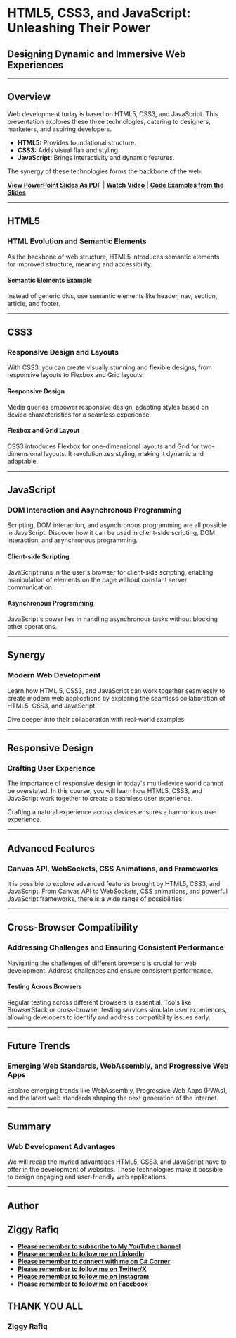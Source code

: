 # HTML5, CSS3, and JavaScript: Unleashing Their Power
## Designing Dynamic and Immersive Web Experiences
---

## Overview

Web development today is based on HTML5, CSS3, and JavaScript. This presentation explores these three technologies, catering to designers, marketers, and aspiring developers.

- **HTML5:** Provides foundational structure.
- **CSS3:** Adds visual flair and styling.
- **JavaScript:** Brings interactivity and dynamic features.

The synergy of these technologies forms the backbone of the web.

[**View PowerPoint Slides As PDF**](HTML5-CSS3-And-JavaScript-Unleashing-Their-Power.pdf) | [**Watch Video**](https://www.youtube.com/watch?v=MOPB1Rqv_fc) |  [**Code Examples from the Slides**](https://github.com/ziggyrafiq/Videos/tree/main/HTML5-CSS3-JS-Power-Unleashed/Code%20Exmples)

---

## HTML5

### HTML Evolution and Semantic Elements

As the backbone of web structure, HTML5 introduces semantic elements for improved structure, meaning and accessibility.

#### Semantic Elements Example

Instead of generic divs, use semantic elements like header, nav, section, article, and footer.

---

## CSS3

### Responsive Design and Layouts

With CSS3, you can create visually stunning and flexible designs, from responsive layouts to Flexbox and Grid layouts.

#### Responsive Design

Media queries empower responsive design, adapting styles based on device characteristics for a seamless experience.

#### Flexbox and Grid Layout

CSS3 introduces Flexbox for one-dimensional layouts and Grid for two-dimensional layouts. It revolutionizes styling, making it dynamic and adaptable.

---

## JavaScript

### DOM Interaction and Asynchronous Programming

Scripting, DOM interaction, and asynchronous programming are all possible in JavaScript. Discover how it can be used in client-side scripting, DOM interaction, and asynchronous programming.

#### Client-side Scripting

JavaScript runs in the user's browser for client-side scripting, enabling manipulation of elements on the page without constant server communication.

#### Asynchronous Programming

JavaScript's power lies in handling asynchronous tasks without blocking other operations.

---

## Synergy

### Modern Web Development

Learn how HTML 5, CSS3, and JavaScript can work together seamlessly to create modern web applications by exploring the seamless collaboration of HTML5, CSS3, and JavaScript.

Dive deeper into their collaboration with real-world examples.

---

## Responsive Design

### Crafting User Experience

The importance of responsive design in today's multi-device world cannot be overstated. In this course, you will learn how HTML5, CSS3, and JavaScript work together to create a seamless user experience.

Crafting a natural experience across devices ensures a harmonious user experience.

---

## Advanced Features

### Canvas API, WebSockets, CSS Animations, and Frameworks

It is possible to explore advanced features brought by HTML5, CSS3, and JavaScript. From Canvas API to WebSockets, CSS animations, and powerful JavaScript frameworks, there is a wide range of possibilities.

---

## Cross-Browser Compatibility

### Addressing Challenges and Ensuring Consistent Performance

Navigating the challenges of different browsers is crucial for web development. Address challenges and ensure consistent performance.

#### Testing Across Browsers

Regular testing across different browsers is essential. Tools like BrowserStack or cross-browser testing services simulate user experiences, allowing developers to identify and address compatibility issues early.

---

## Future Trends

### Emerging Web Standards, WebAssembly, and Progressive Web Apps

Explore emerging trends like WebAssembly, Progressive Web Apps (PWAs), and the latest web standards shaping the next generation of the internet.

---

## Summary

### Web Development Advantages

We will recap the myriad advantages HTML5, CSS3, and JavaScript have to offer in the development of websites. These technologies make it possible to design engaging and user-friendly web applications.

---

## Author
## Ziggy Rafiq
* [**Please remember to subscribe to My YouTube channel**](https://www.youtube.com/)
* [**Please remember to follow me on LinkedIn**](https://www.linkedin.com/in/ziggyrafiq/)
* [**Please remember to connect with me on C# Corner**](https://www.c-sharpcorner.com/members/ziggy-rafiq)
* [**Please remember to follow  me on Twitter/X**](https://twitter.com/ziggyrafiq)
* [**Please remember to follow  me on Instagram**](https://www.instagram.com/ziggyrafiq/)
* [**Please remember to follow  me on Facebook**](https://www.facebook.com/ziggyrafiq)

## THANK YOU ALL
### Ziggy Rafiq
